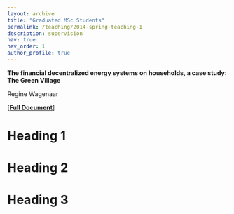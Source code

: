 ```yaml
---
layout: archive
title: "Graduated MSc Students"
permalink: /teaching/2014-spring-teaching-1
description: supervision
nav: true
nav_order: 1
author_profile: true
---
```



**The financial decentralized energy systems on households, a case study: The Green Village**

Regine Wagenaar

[[**Full Document**]](https://repository.tudelft.nl/islandora/object/uuid:40dde860-b595-4ed2-9c97-33a88d4df769) 


Heading 1
======

Heading 2
======

Heading 3
======